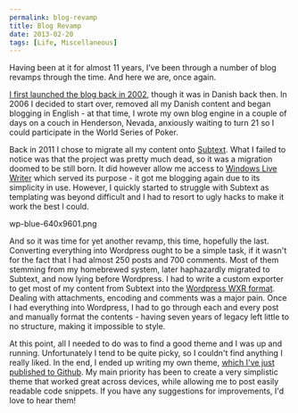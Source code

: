 ```yaml
---
permalink: blog-revamp
title: Blog Revamp
date: 2013-02-20
tags: [Life, Miscellaneous]
---
```

Having been at it for almost 11 years, I've been through a number of blog revamps through the time. And here we are, once again.

<!-- more -->

[I first launched the blog back in 2002](http://web.archive.org/web/20020929133654/http://www.improve.dk/), though it was in Danish back then. In 2006 I decided to start over, removed all my Danish content and began blogging in English - at that time, I wrote my own blog engine in a couple of days on a couch in Henderson, Nevada, anxiously waiting to turn 21 so I could participate in the World Series of Poker.</a>

Back in 2011 I chose to migrate all my content onto [Subtext](http://subtextproject.com/). What I failed to notice was that the project was pretty much dead, so it was a migration doomed to be still born. It did however allow me access to [Windows Live Writer](http://en.wikipedia.org/wiki/Windows_Live_Writer) which served its purpose - it got me blogging again due to its simplicity in use. However, I quickly started to struggle with Subtext as templating was beyond difficult and I had to resort to ugly hacks to make it work the best I could.

wp-blue-640x9601.png

And so it was time for yet another revamp, this time, hopefully the last. Converting everything into Wordpress ought to be a simple task, if it wasn't for the fact that I had almost 250 posts and 700 comments. Most of them stemming from my homebrewed system, later haphazardly migrated to Subtext, and now lying before Wordpress. I had to write a custom exporter to get most of my content from Subtext into the [Wordpress WXR format](http://ipggi.wordpress.com/2011/03/16/the-wordpress-extended-rss-wxr-exportimport-xml-document-format-decoded-and-explained/). Dealing with attachments, encoding and comments was a major pain. Once I had everything into Wordpress, I had to go through each and every post and manually format the contents - having seven years of legacy left little to no structure, making it impossible to style.

At this point, all I needed to do was to find a good theme and I was up and running. Unfortunately I tend to be quite picky, so I couldn't find anything I really liked. In the end, I ended up writing my own theme, [which I've just published to Github](https://github.com/improvedk/improve.dk). My main priority has been to create a very simplistic theme that worked great across devices, while allowing me to post easily readable code snippets. If you have any suggestions for improvements, I'd love to hear them!
